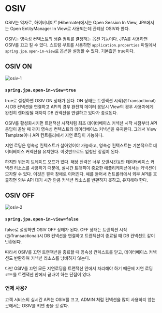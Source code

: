 # OSIV

OSIV는 약자로, 하이버네이트(Hibernate)에서는 Open Session In View, JPA에서는 Open EntityManager In View로 사용되는데 관례상 OSIV라 한다.

OSIV는 영속성 컨텍스트의 생존 범위를 결정하는 옵션 기능이다. JPA를 사용하면 OSIV를 끄고 킬 수 있다. 스프링 부트를 사용하면 `application.properties` 파일에서 `spring.jpa.open-in-view`로 옵션을 설정할 수 있다. 기본값은 true이다.

## OSIV ON

![osiv-1](https://github.com/azurealstn/to-be-better-backend-engineer/assets/55525868/5a8e80d4-a1dd-4787-b414-5083952cb8bc)

### `spring.jpa.open-in-view=true`

true로 설정하면 OSIV ON 상태가 된다. ON 상태는 트랜잭션 시작(@Transactional)시 DB 컨넥션을 연결하고 API의 경우 완전히 데이터 응답시 View의 경우 사용자에게 완전히 렌더링될 때까지 DB 컨넥션을 연결하고 있다가 종료된다.

OSIV를 활성화시키면 트랜잭션 시작처럼 최초 데이터베이스 커넥션 시작 시점부터 API 응답이 끝날 때 까지 영속성 컨텍스트와 데이터베이스 커넥션을 유지한다. 그래서 View Template이나 API 컨트롤러에서 지연 로딩이 가능하다.

지연 로딩은 영속성 컨텍스트가 살아있어야 가능하고, 영속성 컨텍스트는 기본적으로 데이터베이스 커넥션을 유지한다. 이것만으로도 엄청난 장점이 된다.

하지만 뭐든지 트레이드 오프가 있다. 해당 전략은 너무 오랜시간동안 데이터베이스 커넥션 리소스를 사용하기 때문에, 실시간 트래픽이 중요한 애플리케이션에서는 커넥션이 모자랄 수 있다. 이것은 결국 장애로 이어진다. 예를 들어서 컨트롤러에서 외부 API를 호출하면 외부 API 대기 시간 만큼 커넥션 리소스를 반환하지 못하고, 유지해야 한다.

## OSIV OFF

![osiv-2](https://github.com/azurealstn/to-be-better-backend-engineer/assets/55525868/6aac283d-0b2b-4ac6-b314-c84d1c4539fb)

### `spring.jpa.open-in-view=false`

false로 설정하면 OSIV OFF 상태가 된다. OFF 상태는 트랜잭션 시작(@Transactional)시 DB 컨넥션을 연결하고 트랜잭션이 종료될 때 DB 컨넥션도 같이 반환된다.

따라서 OSIV를 끄면 트랜잭션을 종료할 때 영속성 컨텍스트를 닫고, 데이터베이스 커넥션도 반환하여 커넥션 리소스를 낭비하지 않는다.

다만 OSIV를 끄면 모든 지연로딩을 트랜잭션 안에서 처리해야 하기 때문에 지연 로딩 코드를 트랜잭션 안에서 끝내야 하는 단점이 있다.

### 언제 사용?

고객 서비스의 실시간 API는 OSIV를 끄고, ADMIN 처럼 컨넥션을 많이 사용하지 않는 곳에서는 OSIV를 키면 좋을 것 같다.
